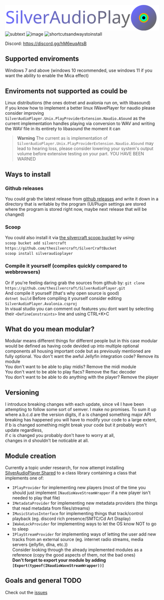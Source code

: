 ![SilverAudioPlayer logo](https://raw.githubusercontent.com/thesilvercraft/SilverAudioPlayer/master/SilverAudioPlayer.Avalonia/textandlogo.svg)
![subtext](https://user-images.githubusercontent.com/46320280/200084291-c9700996-cd9f-4e65-ad0f-ee4dd190e905.svg)
![image](https://user-images.githubusercontent.com/46320280/199335292-e41cf205-1484-4f92-8da3-2964c0bda517.png)
![shortcutsandwaystoinstall](https://user-images.githubusercontent.com/46320280/200084247-e8b6fa63-8916-44db-a55c-c8d62330c22f.svg)

Discord: https://discord.gg/hM6euqAtsB

## Supported enviroments
Windows 7 and above (windows 10 recommended, use windows 11 if you want the ability to enable the Mica effect)

## Enviroments not supported as could be
Linux distributions (the ones dotnet and avalonia run on, with libasound)  
if you know how to implement a better linux IWavePlayer for naudio please consider improving `SilverAudioPlayer.Unix.PlayProviderExtension.Naudio.ASound` as the current implementation handles playing via conversion to WAV and writing the WAV file in its entirety to libasound the moment it can
> **Warning**
> The current as is implementation of `SilverAudioPlayer.Unix.PlayProviderExtension.Naudio.ASound` may lead to hearing loss, please consider lowering your system's output volume before extensive testing on your part. YOU HAVE BEEN WARNED  
## Ways to install
### Github releases
You could grab the latest release from [github releases](https://github.com/thesilvercraft/SilverAudioPlayer/releases) and write it down in a directory that is writable by the program (UI/Plugin settings are stored where the program is stored right now, maybe next release that will be changed)  
### Scoop
You could also install it via [the silvercraft scoop bucket](https://github.com/thesilvercraft/SilverCraftBucket) by using:  
`scoop bucket add silvercraft https://github.com/thesilvercraft/SilverCraftBucket`  
`scoop install silveraudioplayer`  
### Compile it yourself (compiles quickly compared to webbrowsers)
Or if you're feeling daring grab the sources from github by:
`git clone https://github.com/thesilvercraft/SilverAudioPlayer.git`  
And compile it yourself (that's why open source is good)  
`dotnet build`
Before compiling it yourself consider editing `SilverAudioPlayer.Avalonia.csproj`  
In visual studio you can comment out features you dont want by selecting their `<DefineConstraints>` line and using CTRL+K+C  
## What do you mean modular?
Modular means different things for different people but in this case modular would be defined as having code devided up into multiple optional components all housing important code but as previously mentioned are fully optional.
You don't want the awful Jellyfin integration code? Remove its module  
You don't want to be able to play midis? Remove the midi module  
You don't want to be able to play flacs? Remove the flac decoder  
You don't want to be able to do anything with the player? Remove the player  

## Versioning
I introduce breaking changes with each update, since v4 I have been attempting to follow some sort of semver.
I make no promises. 
To sum it up where a.b.c.d are the version digits, if a is changed something major API breaking has happened you will have to modify your code to a large extent,  
if b is changed something might break your code but it probably won't update regardless,  
if c is changed you probably don't have to worry at all,   
changes in d shouldn't be noticable at all.  

## Module creation
Currently a topic under research, for now attempt installing [SilverAudioPlayer.Shared](https://www.nuget.org/packages/SilverAudioPlayer.Shared/) to a class library containing a class that implements one of:
- `IPlayProvider` for implementing new players (most of the time you should just implement `INaudioWaveStreamWrapper` if a new player isn't needed to play that file)
- `IMetadataProvider` for implementing new metadata providers (the things that read metadata from files/streams)
- `IMusicStatusInterface` for implementing things that track/control playback (eg. discord rich presence/SMTC/Cd Art Display)
- `IWakeLockProvider` for implementing ways to let the OS know NOT to go to sleep
- `IPlayStreamProvider` for implementing ways of letting the user add new tracks from an external source (eg. internet radio streams, media servers (jellyfin, dlna, etc.))  
Consider looking through the already implemented modules as a reference (copy the good aspects of them, not the bad ones)  
**Don't forget to export your module by adding `[Export(typeof(INaudioWaveStreamWrapper))]`**

## Goals and general TODO
Check out the [issues](https://github.com/thesilvercraft/SilverAudioPlayer/issues)
